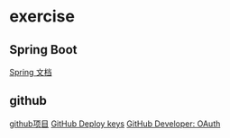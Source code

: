 # exercise

## Spring Boot
[Spring 文档](https://spring.io/guides)
## github

[github项目](https://github.com/wangyt68/forum)
[GitHub Deploy keys](https://developer.github.com/v3/guides/managing-deploy-keys/#deploy-keys)
[GitHub Developer: OAuth](https://developer.github.com/apps/)
